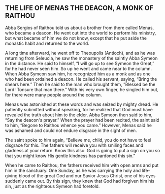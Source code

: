 ## THE LIFE OF MENAS THE DEACON, A MONK OF RAITHOU

Abba Sergios of Raithou told us about a brother from there called Menas, who became a deacon. He went out into the world to perform his ministry, but what became of him we do not know, except that he put aside the monastic habit and returned to the world. 

A long time afterward, he went off to Theoupolis (Antioch), and as he was returning from Seleucia, he saw the monastery of the saintly Abba Symeon in the distance. He said to himself, “I will go up to see Symeon the Great,” for he had never seen him. So up he went and came near to the column. When Abba Symeon saw him, he recognized him as a monk and as one who had been ordained a deacon. He called his servant, saying, “Bring the shears here.” Then he said to the man who brought them, “Blessed be the Lord! Tonsure that man there.” With his very own finger, he singled him out, for there were many people around the column. 

Menas was astonished at these words and was seized by mighty dread. He patiently submitted without speaking, for he realized that God must have revealed the truth about him to the elder. Abba Symeon then said to him, “Say the deacon's prayer.” When the prayer had been recited, the saint said to him, “Begone to Raithou whence you came.” However, Menas said he was ashamed and could not endure disgrace in the sight of men. 

The saint spoke to him again, “Believe me, child, you do not have to feel disgrace for this. The fathers will receive you with smiling faces and gladness at your return. Know this also: God is going to put a sign on you so that you might know His gentle kindness has pardoned this sin.” 

When he came to Raithou, the fathers received him with open arms and put him in the sanctuary. One Sunday, as he was carrying the holy and life-giving blood of the great God and our Savior Jesus Christ, one of his eyes suddenly came out. By this sign, they knew that God had forgiven him his sin, just as the righteous Symeon had foretold.
